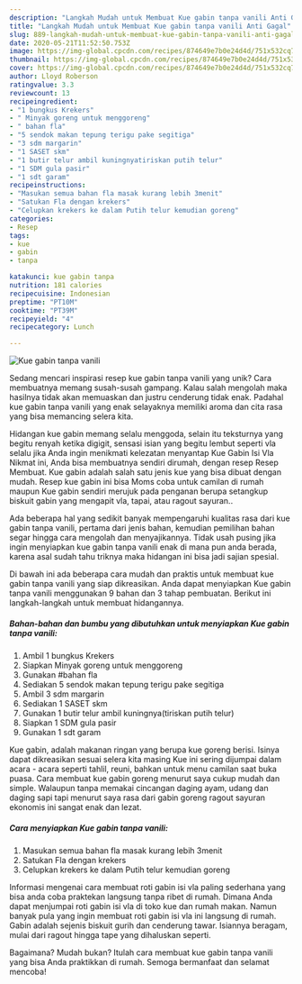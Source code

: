 ```yaml
---
description: "Langkah Mudah untuk Membuat Kue gabin tanpa vanili Anti Gagal"
title: "Langkah Mudah untuk Membuat Kue gabin tanpa vanili Anti Gagal"
slug: 889-langkah-mudah-untuk-membuat-kue-gabin-tanpa-vanili-anti-gagal
date: 2020-05-21T11:52:50.753Z
image: https://img-global.cpcdn.com/recipes/874649e7b0e24d4d/751x532cq70/kue-gabin-tanpa-vanili-foto-resep-utama.jpg
thumbnail: https://img-global.cpcdn.com/recipes/874649e7b0e24d4d/751x532cq70/kue-gabin-tanpa-vanili-foto-resep-utama.jpg
cover: https://img-global.cpcdn.com/recipes/874649e7b0e24d4d/751x532cq70/kue-gabin-tanpa-vanili-foto-resep-utama.jpg
author: Lloyd Roberson
ratingvalue: 3.3
reviewcount: 13
recipeingredient:
- "1 bungkus Krekers"
- " Minyak goreng untuk menggoreng"
- " bahan fla"
- "5 sendok makan tepung terigu pake segitiga"
- "3 sdm margarin"
- "1 SASET skm"
- "1 butir telur ambil kuningnyatiriskan putih telur"
- "1 SDM gula pasir"
- "1 sdt garam"
recipeinstructions:
- "Masukan semua bahan fla masak kurang lebih 3menit"
- "Satukan Fla dengan krekers"
- "Celupkan krekers ke dalam Putih telur kemudian goreng"
categories:
- Resep
tags:
- kue
- gabin
- tanpa

katakunci: kue gabin tanpa 
nutrition: 181 calories
recipecuisine: Indonesian
preptime: "PT10M"
cooktime: "PT39M"
recipeyield: "4"
recipecategory: Lunch

---
```



![Kue gabin tanpa vanili](https://img-global.cpcdn.com/recipes/874649e7b0e24d4d/751x532cq70/kue-gabin-tanpa-vanili-foto-resep-utama.jpg)

Sedang mencari inspirasi resep kue gabin tanpa vanili yang unik? Cara membuatnya memang susah-susah gampang. Kalau salah mengolah maka hasilnya tidak akan memuaskan dan justru cenderung tidak enak. Padahal kue gabin tanpa vanili yang enak selayaknya memiliki aroma dan cita rasa yang bisa memancing selera kita.

Hidangan kue gabin memang selalu menggoda, selain itu teksturnya yang begitu renyah ketika digigit, sensasi isian yang begitu lembut seperti vla selalu jika Anda ingin menikmati kelezatan menyantap Kue Gabin Isi Vla Nikmat ini, Anda bisa membuatnya sendiri dirumah, dengan resep Resep Membuat. Kue gabin adalah salah satu jenis kue yang bisa dibuat dengan mudah. Resep kue gabin ini bisa Moms coba untuk camilan di rumah maupun Kue gabin sendiri merujuk pada penganan berupa setangkup biskuit gabin yang mengapit vla, tapai, atau ragout sayuran..

Ada beberapa hal yang sedikit banyak mempengaruhi kualitas rasa dari kue gabin tanpa vanili, pertama dari jenis bahan, kemudian pemilihan bahan segar hingga cara mengolah dan menyajikannya. Tidak usah pusing jika ingin menyiapkan kue gabin tanpa vanili enak di mana pun anda berada, karena asal sudah tahu triknya maka hidangan ini bisa jadi sajian spesial.


Di bawah ini ada beberapa cara mudah dan praktis untuk membuat kue gabin tanpa vanili yang siap dikreasikan. Anda dapat menyiapkan Kue gabin tanpa vanili menggunakan 9 bahan dan 3 tahap pembuatan. Berikut ini langkah-langkah untuk membuat hidangannya.

<!--inarticleads1-->

##### Bahan-bahan dan bumbu yang dibutuhkan untuk menyiapkan Kue gabin tanpa vanili:

1. Ambil 1 bungkus Krekers
1. Siapkan  Minyak goreng untuk menggoreng
1. Gunakan  #bahan fla
1. Sediakan 5 sendok makan tepung terigu pake segitiga
1. Ambil 3 sdm margarin
1. Sediakan 1 SASET skm
1. Gunakan 1 butir telur ambil kuningnya(tiriskan putih telur)
1. Siapkan 1 SDM gula pasir
1. Gunakan 1 sdt garam


Kue gabin, adalah makanan ringan yang berupa kue goreng berisi. Isinya dapat dikreasikan sesuai selera kita masing Kue ini sering dijumpai dalam acara - acara seperti tahlil, reuni, bahkan untuk menu camilan saat buka puasa. Cara membuat kue gabin goreng menurut saya cukup mudah dan simple. Walaupun tanpa memakai cincangan daging ayam, udang dan daging sapi tapi menurut saya rasa dari gabin goreng ragout sayuran ekonomis ini sangat enak dan lezat. 

<!--inarticleads2-->

##### Cara menyiapkan Kue gabin tanpa vanili:

1. Masukan semua bahan fla masak kurang lebih 3menit
1. Satukan Fla dengan krekers
1. Celupkan krekers ke dalam Putih telur kemudian goreng


Informasi mengenai cara membuat roti gabin isi vla paling sederhana yang bisa anda coba praktekan langsung tanpa ribet di rumah. Dimana Anda dapat menjumpai roti gabin isi vla di toko kue dan rumah makan. Namun banyak pula yang ingin membuat roti gabin isi vla ini langsung di rumah. Gabin adalah sejenis biskuit gurih dan cenderung tawar. Isiannya beragam, mulai dari ragout hingga tape yang dihaluskan seperti. 

Bagaimana? Mudah bukan? Itulah cara membuat kue gabin tanpa vanili yang bisa Anda praktikkan di rumah. Semoga bermanfaat dan selamat mencoba!
